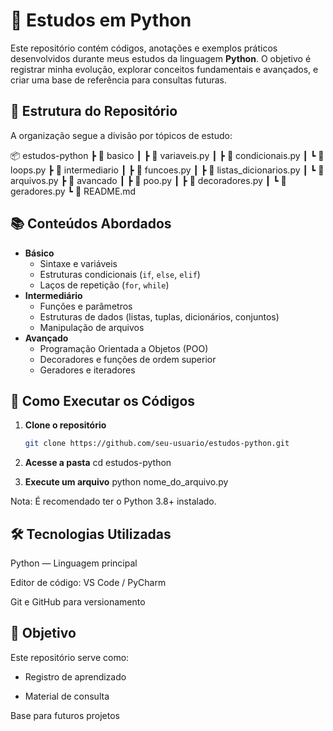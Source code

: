 # 🐍 Estudos em Python

Este repositório contém códigos, anotações e exemplos práticos desenvolvidos durante meus estudos da linguagem **Python**. O objetivo é registrar minha evolução, explorar conceitos fundamentais e avançados, e criar uma base de referência para consultas futuras.

## 📂 Estrutura do Repositório

A organização segue a divisão por tópicos de estudo:

📦 estudos-python
 ┣ 📁 basico
 ┃ ┣ 📄 variaveis.py
 ┃ ┣ 📄 condicionais.py
 ┃ ┗ 📄 loops.py
 ┣ 📁 intermediario
 ┃ ┣ 📄 funcoes.py
 ┃
 ┣ 📄 listas_dicionarios.py
 ┃ ┗ 📄 arquivos.py
 ┣ 📁 avancado
 ┃ ┣ 📄 poo.py
 ┃ ┣ 📄 decoradores.py
 ┃ ┗ 📄 geradores.py
 ┗ 📄 README.md


## 📚 Conteúdos Abordados

- **Básico**
  - Sintaxe e variáveis
  - Estruturas condicionais (`if`, `else`, `elif`)
  - Laços de repetição (`for`, `while`)
- **Intermediário**
  - Funções e parâmetros
  - Estruturas de dados (listas, tuplas, dicionários, conjuntos)
  - Manipulação de arquivos
- **Avançado**
  - Programação Orientada a Objetos (POO)
  - Decoradores e funções de ordem superior
  - Geradores e iteradores

## 🚀 Como Executar os Códigos

1. **Clone o repositório**
   ```bash
   git clone https://github.com/seu-usuario/estudos-python.git

2. **Acesse a pasta**
    cd estudos-python

3. **Execute um arquivo**
    python nome_do_arquivo.py

Nota: É recomendado ter o Python 3.8+ instalado.

## 🛠 Tecnologias Utilizadas
Python — Linguagem principal

Editor de código: VS Code / PyCharm

Git e GitHub para versionamento

## 📌 Objetivo
Este repositório serve como:

- Registro de aprendizado

- Material de consulta

Base para futuros projetos

